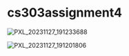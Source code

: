 # cs303assignment4
![PXL_20231127_191233688](https://github.com/Davidlee000/cs303assignment4/assets/88510494/5f9a2922-491f-47a7-bb8e-667f48b980f8)

![PXL_20231127_191201806](https://github.com/Davidlee000/cs303assignment4/assets/88510494/5ae1c3fe-321e-4cfa-ae86-e10bc34aabd5)
